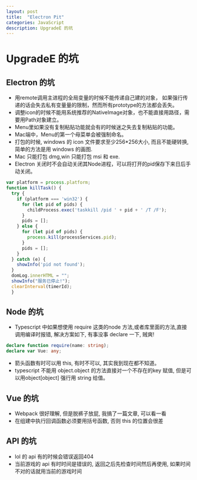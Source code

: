 ```yaml
---
layout: post
title:  "Electron Pit"
categories: JavaScript
description: UpgradeE 的坑
---
```


# UpgradeE 的坑

## Electron 的坑

-   用remote调用主进程的全局变量的时候不能传递自己建的对象， 如果强行传递的话会失去私有变量量的限制，然而所有prototype的方法都会丢失。
-   调整icon的时候不能用系统推荐的NativeImage对象，也不能直接用路径，需要用Path对象建立。
-   Menu里如果没有复制粘贴功能就会有的时候迷之失去复制粘贴的功能。
-   Mac端中，Menu的第一个母菜单会被强制命名。
-   打包的时候, windows 的 icon 文件要求至少256\*256大小, 而且不能硬转换, 简单的方法是用 windows 的画图.
-   Mac 只能打包 dmg,win 只能打包 msi 和 exe.
-   Electron 关闭时不会自动关闭其Node进程，可以将打开的pid保存下来日后手动关闭。

```javascript
var platform = process.platform;
function killTask() {
  try {
    if (platform === 'win32') {
      for (let pid of pids) {
        childProcess.exec('taskkill /pid ' + pid + ' /T /F');
      }
      pids = [];
    } else {
      for (let pid of pids) {
        process.kill(processServices.pid);
      }
      pids = [];
    }
  } catch (e) {
    showInfo('pid not found');
  }
  domLog.innerHTML = "";
  showInfo("服务已停止!");
  clearInterval(timerId);
  }
```

## Node 的坑

-   Typescript 中如果想使用 require 这类的node 方法,或者库里面的方法,直接调用编译时报错, 解决方案如下, 有事没事 declare 一下, 贼爽!

```typescript
declare function require(name: string);
declare var Vue: any;
```

-   箭头函数有时可以用 this, 有时不可以, 其实我到现在都不知道。
-   typescript 不能用 object.object 的方法直接对一个不存在的key 赋值, 但是可以用object[object] 强行用 string 给值。

## Vue 的坑

-   Webpack 很好理解, 但是脱裤子放屁, 我搞了一篇文章, 可以看一看
-   在组建中执行回调函数必须要用括号函数, 否则 this 的位置会很差

## API 的坑

-   lol 的 api 有的时候会错误返回404
-   当前游戏的 api 有时时间是错误的, 返回之后先检查时间然后再使用, 如果时间不对的话就用当前的游戏时间
